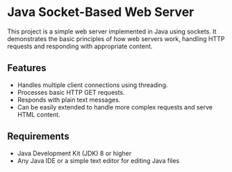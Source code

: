 # Java Socket-Based Web Server

This project is a simple web server implemented in Java using sockets. It demonstrates the basic principles of how web servers work, handling HTTP requests and responding with appropriate content.

## Features

- Handles multiple client connections using threading.
- Processes basic HTTP GET requests.
- Responds with plain text messages.
- Can be easily extended to handle more complex requests and serve HTML content.

## Requirements

- Java Development Kit (JDK) 8 or higher
- Any Java IDE or a simple text editor for editing Java files
